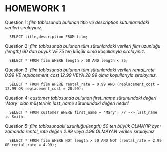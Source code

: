 # HOMEWORK 1

Question 1: _film tablosunda bulunan title ve description sütunlarındaki verileri sıralayınız._
```
  SELECT title,description FROM film;
```
Question 2: _film tablosunda bulunan tüm sütunlardaki verileri film uzunluğu (length) 60 dan büyük VE 75 ten küçük olma koşullarıyla sıralayınız._
```
  SELECT * FROM film WHERE length > 60 AND length < 75;
```
Question 3: _film tablosunda bulunan tüm sütunlardaki verileri rental_rate 0.99 VE replacement_cost 12.99 VEYA 28.99 olma koşullarıyla sıralayınız._
```
  SELECT * FROM film WHERE rental_rate = 0.99 AND (replacement_cost = 12.99 OR replacement_cost = 28.99);
```
Question 4: _customer tablosunda bulunan first_name sütunundaki değeri 'Mary' olan müşterinin last_name sütunundaki değeri nedir?_
```
  SELECT * FROM customer WHERE first_name = 'Mary'; // --> last_name is Smith.
```
Question 5: *film tablosundaki uzunluğu(length) 50 ten büyük OLMAYIP aynı zamanda rental_rate değeri 2.99 veya 4.99 OLMAYAN verileri sıralayınız.*
```
  SELECT * FROM film WHERE NOT length > 50 AND NOT (rental_rate = 2.99 OR rental_rate = 4.99);
```
